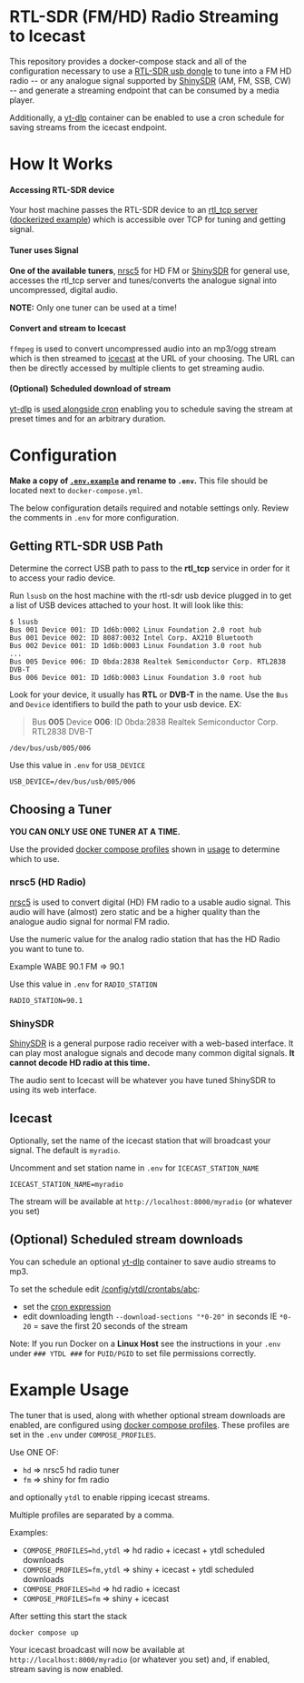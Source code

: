 # RTL-SDR (FM/HD) Radio Streaming to Icecast

This repository provides a docker-compose stack and all of the configuration necessary to use a [RTL-SDR usb dongle](https://www.rtl-sdr.com/about-rtl-sdr/) to tune into a FM HD radio -- or any analogue signal supported by [ShinySDR](https://shinysdr.switchb.org/) (AM, FM, SSB, CW) -- and generate a streaming endpoint that can be consumed by a media player.

Additionally, a [yt-dlp](https://github.com/yt-dlp/yt-dlp) container can be enabled to use a cron schedule for saving streams from the icecast endpoint.

# How It Works

#### Accessing RTL-SDR device 

Your host machine passes the RTL-SDR device to an [rtl_tcp server](https://manpages.ubuntu.com/manpages/lunar/en/man1/rtl_tcp.1.html) ([dockerized example](https://hub.docker.com/r/kosdk/rtl-tcp)) which is accessible over TCP for tuning and getting signal.

#### Tuner uses Signal

**One of the available tuners**, [nrsc5](https://github.com/FoxxMD/nrsc5-rtlsdr-icecast) for HD FM or [ShinySDR](https://github.com/jeffersonjhunt/shinysdr-docker) for general use, accesses the rtl_tcp server and tunes/converts the analogue signal into uncompressed, digital audio.

**NOTE:** Only one tuner can be used at a time!

#### Convert and stream to Icecast

`ffmpeg` is used to convert uncompressed audio into an mp3/ogg stream which is then streamed to [icecast](https://github.com/jee-r/docker-icecast) at the URL of your choosing. The URL can then be directly accessed by multiple clients to get streaming audio.

#### (Optional) Scheduled download of stream

[yt-dlp](https://github.com/yt-dlp/yt-dlp) is [used alongside cron](https://github.com/FoxxMD/ytdl-cron-docker) enabling you to schedule saving the stream at preset times and for an arbitrary duration.

# Configuration

**Make a copy of [`.env.example`](/.env.example) and rename to `.env`.** This file should be located next to `docker-compose.yml`.

The below configuration details required and notable settings only. Review the comments in `.env` for more configuration.

## Getting RTL-SDR USB Path

Determine the correct USB path to pass to the **rtl_tcp** service in order for it to access your radio device.

Run `lsusb` on the host machine with the rtl-sdr usb device plugged in to get a list of USB devices attached to your host. It will look like this:

```
$ lsusb
Bus 001 Device 001: ID 1d6b:0002 Linux Foundation 2.0 root hub
Bus 001 Device 002: ID 8087:0032 Intel Corp. AX210 Bluetooth
Bus 002 Device 001: ID 1d6b:0003 Linux Foundation 3.0 root hub
...
Bus 005 Device 006: ID 0bda:2838 Realtek Semiconductor Corp. RTL2838 DVB-T
Bus 006 Device 001: ID 1d6b:0003 Linux Foundation 3.0 root hub
```

Look for your device, it usually has **RTL** or **DVB-T** in the name. Use the `Bus` and `Device` identifiers to build the path to your usb device. EX:

> Bus **005** Device **006**: ID 0bda:2838 Realtek Semiconductor Corp. RTL2838 DVB-T

```
/dev/bus/usb/005/006
```
Use this value in `.env` for `USB_DEVICE`

```
USB_DEVICE=/dev/bus/usb/005/006
```

## Choosing a Tuner

**YOU CAN ONLY USE ONE TUNER AT A TIME.**

Use the provided [docker compose profiles](https://docs.docker.com/compose/profiles/) shown in [usage](#example-usage) to determine which to use.

### nrsc5 (HD Radio)

[nrsc5](https://github.com/theori-io/nrsc5) is used to convert digital (HD) FM radio to a usable audio signal. This audio will have (almost) zero static and be a higher quality than the analogue audio signal for normal FM radio.

Use the numeric value for the analog radio station that has the HD Radio you want to tune to. 

Example WABE 90.1 FM => 90.1

Use this value in `.env` for `RADIO_STATION`

```
RADIO_STATION=90.1
```

### ShinySDR

[ShinySDR](https://shinysdr.switchb.org/) is a general purpose radio receiver with a web-based interface. It can play most analogue signals and decode many common digital signals. **It cannot decode HD radio at this time.**

The audio sent to Icecast will be whatever you have tuned ShinySDR to using its web interface.

## Icecast

Optionally, set the name of the icecast station that will broadcast your signal. The default is `myradio`.

Uncomment and set station name in `.env` for `ICECAST_STATION_NAME`

```
ICECAST_STATION_NAME=myradio
```

The stream will be available at `http://localhost:8000/myradio` (or whatever you set)

## (Optional) Scheduled stream downloads

You can schedule an optional [yt-dlp](https://github.com/yt-dlp/yt-dlp) container to save audio streams to mp3.

To set the schedule edit [/config/ytdl/crontabs/abc](/config/ytdl/crontabs/abc):

* set the [cron expression](https://crontab.guru/)
* edit downloading length `--download-sections "*0-20"` in seconds IE `*0-20` = save the first 20 seconds of the stream

Note: If you run Docker on a **Linux Host** see the instructions in your `.env` under `### YTDL ###` for `PUID/PGID` to set file permissions correctly.

# Example Usage

The tuner that is used, along with whether optional stream downloads are enabled, are configured using [docker compose profiles](https://docs.docker.com/compose/profiles/). These profiles are set in the `.env` under `COMPOSE_PROFILES`.

Use ONE OF:

* `hd` => nrsc5 hd radio tuner
* `fm` => shiny for fm radio

and optionally `ytdl` to enable ripping icecast streams.

Multiple profiles are separated by a comma.

Examples:

* `COMPOSE_PROFILES=hd,ytdl` => hd radio + icecast + ytdl scheduled downloads
* `COMPOSE_PROFILES=fm,ytdl` => shiny + icecast + ytdl scheduled downloads
* `COMPOSE_PROFILES=hd` => hd radio + icecast
* `COMPOSE_PROFILES=fm` => shiny + icecast

After setting this start the stack

```shell
docker compose up
```

Your icecast broadcast will now be available at `http://localhost:8000/myradio` (or whatever you set) and, if enabled, stream saving is now enabled.